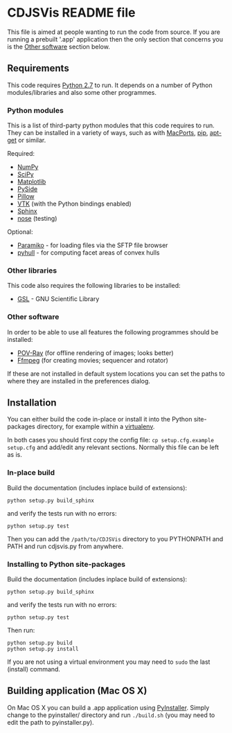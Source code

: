 # CDJSVis README file

This file is aimed at people wanting to run the code from source. If you are running a prebuilt '.app' application then the only section that concerns you is the [Other software](http://magrid-server-5.lut.ac.uk/macdjs/CDJSVis/tree/master#other-software) section below.

## Requirements

This code requires [Python 2.7](http://www.python.org/download/releases/2.7/) to run.  It depends on a number of Python modules/libraries and also some other programmes.

### Python modules

This is a list of third-party python modules that this code requires to run.  They can be installed in a variety of ways, such as with [MacPorts](http://www.macports.org/), [pip](https://pypi.python.org/pypi/pip), [apt-get](http://en.wikipedia.org/wiki/Advanced_Packaging_Tool) or similar.

Required:

* [NumPy](http://www.numpy.org/)
* [SciPy](http://www.scipy.org/)
* [Matplotlib](http://matplotlib.org/)
* [PySide](https://pypi.python.org/pypi/PySide)
* [Pillow](https://pillow.readthedocs.org/)
* [VTK](http://www.vtk.org/) (with the Python bindings enabled)
* [Sphinx](http://sphinx-doc.org/)
* [nose](https://nose.readthedocs.org/en/latest/) (testing)

Optional:

* [Paramiko](http://www.paramiko.org/) - for loading files via the SFTP file browser
* [pyhull](http://pythonhosted.org/pyhull/) - for computing facet areas of convex hulls

### Other libraries

This code also requires the following libraries to be installed:

* [GSL](http://www.gnu.org/software/gsl/) - GNU Scientific Library

### Other software

In order to be able to use all features the following programmes should be installed:

*   [POV-Ray](http://www.povray.org/) (for offline rendering of images; looks better)
*   [Ffmpeg](https://www.ffmpeg.org/) (for creating movies; sequencer and rotator)

If these are not installed in default system locations you can set the paths to where they are installed in the preferences dialog.

## Installation

You can either build the code in-place or install it into the Python site-packages directory, for example within a [virtualenv](http://virtualenv.readthedocs.org/en/latest/).

In both cases you should first copy the config file: `cp setup.cfg.example setup.cfg` and add/edit any relevant sections. Normally this file can be left as is.

### In-place build

Build the documentation (includes inplace build of extensions):

```
python setup.py build_sphinx
```

and verify the tests run with no errors:

```
python setup.py test
```

Then you can add the `/path/to/CDJSVis` directory to you PYTHONPATH and PATH and run cdjsvis.py from anywhere.

### Installing to Python site-packages

Build the documentation (includes inplace build of extensions):

```
python setup.py build_sphinx
```

and verify the tests run with no errors:

```
python setup.py test
```

Then run:

```
python setup.py build
python setup.py install
```

If you are not using a virtual environment you may need to `sudo` the last (install) command.

## Building application (Mac OS X)

On Mac OS X you can build a .app application using [PyInstaller](http://www.pyinstaller.org/). Simply change to the pyinstaller/ directory and run `./build.sh` (you may need to edit the path to pyinstaller.py).

